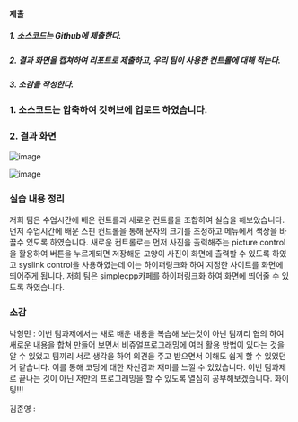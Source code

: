 #### 제출
##### 1. 소스코드는 Github에 제출한다.
##### 2. 결과 화면을 캡쳐하여 리포트로 제출하고, 우리 팀이 사용한 컨트롤에 대해 적는다.
##### 3. 소감을 작성한다.


### 1. 소스코드는 압축하여 깃허브에 업로드 하였습니다.

### 2. 결과 화면
![image](https://github.com/qkrgudals1030/TeamVisual/assets/50895124/853fe376-c0ec-416e-a889-5da583aa3bb6)

![image](https://github.com/qkrgudals1030/TeamVisual/assets/50895124/380c1e94-f87c-4629-9992-69975744a9b2)

### 실습 내용 정리
저희 팀은 수업시간에 배운 컨트롤과 새로운 컨트롤을 조합하여 실습을 해보았습니다. 먼저 수업시간에 배운 스핀 컨트롤을 통해 문자의 크기를 조정하고 메뉴에서 색상을 바꿀수 있도록 하였습니다. 새로운 컨트롤로는 먼저 사진을 출력해주는 picture control을 활용하여 버튼을 누르게되면 저장해둔 고양이 사진이 화면에 출력할 수 있도록 하였고 syslink control을 사용하였는데 이는 하이퍼링크화 하여 지정한 사이트를 화면에 띄어주게 됩니다. 저희 팀은 simplecpp카페를 하이퍼링크화 하여 화면에 띄어줄 수 있도록 하였습니다. 

### 소감

박형민 : 이번 팀과제에서는 새로 배운 내용을 복습해 보는것이 아닌 팀끼리 협의 하여 새로운 내용을 합쳐 만들어 보면서 비쥬얼프로그래밍에 여러 활용 방법이 있다는 것을 알 수 있었고 팀끼리 서로 생각을 하여 의견을 주고 받으면서 이해도 쉽게 할 수 있었던거 같습니다. 이를 통해 코딩에 대한 자신감과 재미를 느낄 수 있었습니다. 이번 팀과제로 끝나는 것이 아닌 저만의 프로그래밍을 할 수 있도록 열심히 공부해보겠습니다. 화이팅!!! 

김준영 : 

